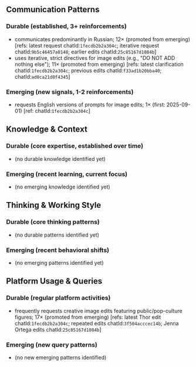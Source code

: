 ## Communication Patterns
### Durable (established, 3+ reinforcements)
- communicates predominantly in Russian; 12× (promoted from emerging) [refs: latest request chatId:`1fecdb2b2a304c`; iterative request chatId:`9b5c46457a0148`; earlier edits chatId:`25c85167d1084b`]
- uses iterative, strict directives for image edits (e.g., "DO NOT ADD nothing else"); 11× (promoted from emerging) [refs: latest clarification chatId:`1fecdb2b2a304c`; previous edits chatId:`f33ad1b20bba40`; chatId:`ad0ca21d0f4345`]

### Emerging (new signals, 1-2 reinforcements)
- requests English versions of prompts for image edits; 1× (first: 2025-09-01) [ref: chatId:`1fecdb2b2a304c`]

## Knowledge & Context
### Durable (core expertise, established over time)
- (no durable knowledge identified yet)

### Emerging (recent learning, current focus)
- (no emerging knowledge identified yet)

## Thinking & Working Style
### Durable (core thinking patterns)
- (no durable patterns identified yet)

### Emerging (recent behavioral shifts)
- (no emerging patterns identified yet)

## Platform Usage & Queries
### Durable (regular platform activities)
- frequently requests creative image edits featuring public/pop-culture figures; 17× (promoted from emerging) [refs: latest Thor edit chatId:`1fecdb2b2a304c`; repeated edits chatId:`3f504acccec14b`; Jenna Ortega edits chatId:`25c85167d1084b`]

### Emerging (new query patterns)
- (no new emerging patterns identified)